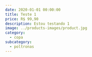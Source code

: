 ```yaml
---
date: 2020-01-01 00:00:00
title: Teste 1
price: R$ 99,90
description: Estou testando 1
image: ../products-images/product.jpg
category:
  - copa
subcategory:
  - poltronas
---
```

